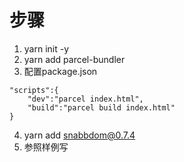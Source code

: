 # 步骤

1. yarn init -y
2. yarn add parcel-bundler 
3. 配置package.json

``` 
"scripts":{
    "dev":"parcel index.html",
    "build":"parcel build index.html"
}
```
4. yarn add snabbdom@0.7.4
5. 参照样例写
